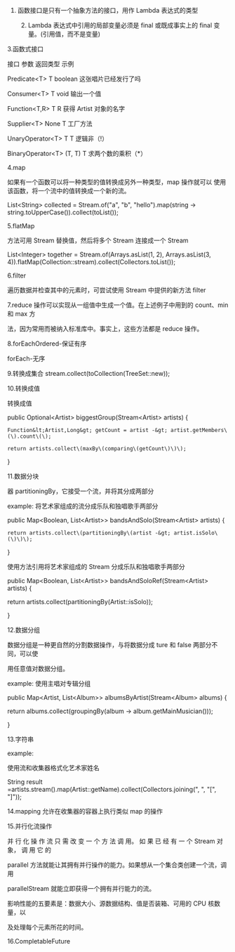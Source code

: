 1. 函数接口是只有一个抽象方法的接口，用作 Lambda 表达式的类型

   2.  Lambda 表达式中引用的局部变量必须是 final 或既成事实上的 final 变量。\(引用值，而不是变量\)

3.函数式接口

接口 参数 返回类型 示例

Predicate&lt;T&gt; T boolean 这张唱片已经发行了吗

Consumer&lt;T&gt; T void 输出一个值

Function&lt;T,R&gt; T R 获得 Artist 对象的名字

Supplier&lt;T&gt; None T 工厂方法

UnaryOperator&lt;T&gt; T T 逻辑非（!）

BinaryOperator&lt;T&gt; \(T, T\) T 求两个数的乘积（\*）



4.map 

如果有一个函数可以将一种类型的值转换成另外一种类型，map 操作就可以 使用该函数，将一个流中的值转换成一个新的流。

List&lt;String&gt; collected = Stream.of\("a", "b", "hello"\).map\(string -&gt; string.toUpperCase\(\)\).collect\(toList\(\)\);

5.flatMap 

方法可用 Stream 替换值，然后将多个 Stream 连接成一个 Stream

List&lt;Integer&gt; together = Stream.of\(Arrays.asList\(1, 2\), Arrays.asList\(3, 4\)\).flatMap\(Collection::stream\).collect\(Collectors.toList\(\)\);

6.filter 

遍历数据并检查其中的元素时，可尝试使用 Stream 中提供的新方法 filter

7.reduce 操作可以实现从一组值中生成一个值。在上述例子中用到的 count、min 和 max 方

法，因为常用而被纳入标准库中。事实上，这些方法都是 reduce 操作。

8.forEachOrdered-保证有序

  forEach-无序

9.转换成集合 stream.collect\(toCollection\(TreeSet::new\)\);

10.转换成值

转换成值

public Optional&lt;Artist&gt; biggestGroup\(Stream&lt;Artist&gt; artists\) {

    Function&lt;Artist,Long&gt; getCount = artist -&gt; artist.getMembers\(\).count\(\);

    return artists.collect\(maxBy\(comparing\(getCount\)\)\);

}

11.数据分块

器 partitioningBy，它接受一个流，并将其分成两部分

example: 将艺术家组成的流分成乐队和独唱歌手两部分

public Map&lt;Boolean, List&lt;Artist&gt;&gt; bandsAndSolo\(Stream&lt;Artist&gt; artists\) {

    return artists.collect\(partitioningBy\(artist -&gt; artist.isSolo\(\)\)\);

}

使用方法引用将艺术家组成的 Stream 分成乐队和独唱歌手两部分

public Map&lt;Boolean, List&lt;Artist&gt;&gt; bandsAndSoloRef\(Stream&lt;Artist&gt; artists\) {

return artists.collect\(partitioningBy\(Artist::isSolo\)\);

}

12.数据分组

数据分组是一种更自然的分割数据操作，与将数据分成 ture 和 false 两部分不同，可以使

用任意值对数据分组。

example: 使用主唱对专辑分组

public Map&lt;Artist, List&lt;Album&gt;&gt; albumsByArtist\(Stream&lt;Album&gt; albums\) {

return albums.collect\(groupingBy\(album -&gt; album.getMainMusician\(\)\)\);

}

13.字符串

example:

使用流和收集器格式化艺术家姓名

String result =artists.stream\(\).map\(Artist::getName\).collect\(Collectors.joining\(", ", "\[", "\]"\)\);

14.mapping 允许在收集器的容器上执行类似 map 的操作



15.并行化流操作

并 行 化 操 作 流 只 需 改 变 一 个 方 法 调 用。 如 果 已 经 有 一 个 Stream 对 象， 调 用 它 的

parallel 方法就能让其拥有并行操作的能力。如果想从一个集合类创建一个流，调用

parallelStream 就能立即获得一个拥有并行能力的流。

影响性能的五要素是：数据大小、源数据结构、值是否装箱、可用的 CPU 核数量，以

及处理每个元素所花的时间。



16.CompletableFuture

